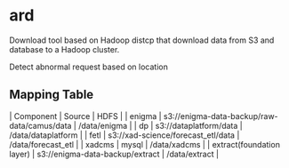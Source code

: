 ard
===

Download tool based on Hadoop distcp that download data
from S3 and database to a Hadoop cluster.

Detect abnormal request based on location

Mapping Table
-------------

| Component | Source | HDFS |
| enigma | s3://enigma-data-backup/raw-data/camus/data | /data/enigma |
| dp | s3://dataplatform/data | /data/dataplatform |
| fetl | s3://xad-science/forecast_etl/data | /data/forecast_etl |
| xadcms | mysql | /data/xadcms |
| extract(foundation layer) | s3://enigma-data-backup/extract | /data/extract |


